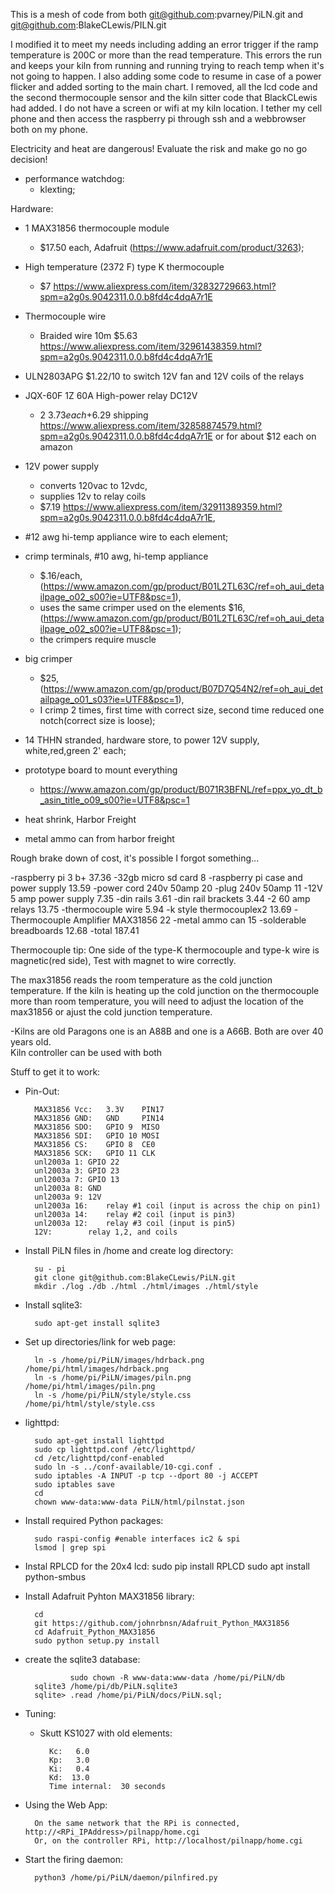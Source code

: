 This is a mesh of code from both git@github.com:pvarney/PiLN.git and git@github.com:BlakeCLewis/PILN.git

I modified it to meet my needs including adding an error trigger if the ramp temperature is 200C or more than the read temperature.   This errors the run and keeps your kiln from running and running trying to reach temp when it's not going to happen.  I also adding some code to resume in case of a power flicker and added sorting to the main chart.   I removed, all the lcd code and the second thermocouple sensor and the kiln sitter code that BlackCLewis had added.   I do not have a screen or wifi at my kiln location.   I tether my cell phone and then access the raspberry pi through ssh and a webbrowser both on my phone.   

Electricity and heat are dangerous! Evaluate the risk and make go no go decision!

- performance watchdog:
	+ klexting;
	
Hardware:
- 1 MAX31856 thermocouple module
	+ $17.50 each, Adafruit (https://www.adafruit.com/product/3263);
- High temperature (2372 F) type K thermocouple
	+ $7 https://www.aliexpress.com/item/32832729663.html?spm=a2g0s.9042311.0.0.b8fd4c4dqA7r1E
- Thermocouple wire
    + Braided wire 10m   $5.63  https://www.aliexpress.com/item/32961438359.html?spm=a2g0s.9042311.0.0.b8fd4c4dqA7r1E
- ULN2803APG $1.22/10 to switch 12V fan and 12V coils of the relays

- JQX-60F 1Z 60A High-power relay DC12V
	+ 2 $3.73 each +$6.29 shipping https://www.aliexpress.com/item/32858874579.html?spm=a2g0s.9042311.0.0.b8fd4c4dqA7r1E or for about $12 each on amazon
- 12V power supply
	+ converts 120vac to 12vdc,
	+ supplies 12v to relay coils
	+ $7.19 https://www.aliexpress.com/item/32911389359.html?spm=a2g0s.9042311.0.0.b8fd4c4dqA7r1E,
	
- #12 awg hi-temp appliance wire to each element;
- crimp terminals, #10 awg, hi-temp appliance
	+ $.16/each, (https://www.amazon.com/gp/product/B01L2TL63C/ref=oh_aui_detailpage_o02_s00?ie=UTF8&psc=1),
	+ uses the same crimper used on the elements $16, (https://www.amazon.com/gp/product/B01L2TL63C/ref=oh_aui_detailpage_o02_s00?ie=UTF8&psc=1);
	+ the crimpers require muscle
- big crimper
	+ $25, (https://www.amazon.com/gp/product/B07D7Q54N2/ref=oh_aui_detailpage_o01_s03?ie=UTF8&psc=1),
	+ I crimp 2 times, first time with correct size, second time reduced one notch(correct size is loose);
- 14 THHN stranded, hardware store, to power 12V supply, white,red,green 2' each;
- prototype board to mount everything
	+ https://www.amazon.com/gp/product/B071R3BFNL/ref=ppx_yo_dt_b_asin_title_o09_s00?ie=UTF8&psc=1
- heat shrink, Harbor Freight
- metal ammo can from harbor freight

Rough brake down of cost, it's possible I forgot something...

-raspberry pi 3 b+	                37.36
-32gb micro sd card	                 8
-raspberry pi case and power supply	13.59
-power cord 240v 50amp	            20
-plug 240v 50amp	                11
-12V 5 amp power supply	             7.35
-din rails	                         3.61
-din rail brackets	                 3.44
-2 60 amp relays	                13.75
-thermocouple wire	                 5.94
-k style thermocouplex2	            13.69
-Thermocouple Amplifier MAX31856	22
-metal ammo can                     15
-solderable breadboards	            12.68
-total	                           187.41


Thermocouple tip: One side of the type-K thermocouple and type-k wire is magnetic(red side), Test with magnet to wire correctly.


The max31856 reads the room temperature as the cold junction temperature.   If the kiln is heating up the cold junction on the thermocouple more than room temperature, you will need to adjust the location of the max31856 or ajust the cold junction temperature.   

-Kilns are old Paragons one is an A88B and one is a A66B.   Both are over 40 years old.   
 Kiln controller can be used with both

Stuff to get it to work:

- Pin-Out:

		MAX31856 Vcc:	3.3V    PIN17
		MAX31856 GND:	GND     PIN14
		MAX31856 SDO:	GPIO 9  MISO
		MAX31856 SDI:	GPIO 10 MOSI
		MAX31856 CS:	GPIO 8  CE0
		MAX31856 SCK:	GPIO 11 CLK
		unl2003a 1:	GPIO 22 
		unl2003a 3:	GPIO 23
		unl2003a 7:	GPIO 13
		unl2003a 8:	GND
		unl2003a 9:	12V
		unl2003a 16:	relay #1 coil (input is across the chip on pin1)
		unl2003a 14:	relay #2 coil (input is pin3)
		unl2003a 12:	relay #3 coil (input is pin5)
		12V:    	relay 1,2, and coils 

- Install PiLN files in /home and create log directory:

		su - pi
		git clone git@github.com:BlakeCLewis/PiLN.git
		mkdir ./log ./db ./html ./html/images ./html/style


- Install sqlite3:

		sudo apt-get install sqlite3

- Set up directories/link for web page:


		ln -s /home/pi/PiLN/images/hdrback.png /home/pi/html/images/hdrback.png
		ln -s /home/pi/PiLN/images/piln.png    /home/pi/html/images/piln.png
		ln -s /home/pi/PiLN/style/style.css    /home/pi/html/style/style.css
- lighttpd:

		sudo apt-get install lighttpd
		sudo cp lighttpd.conf /etc/lighttpd/
		cd /etc/lighttpd/conf-enabled
		sudo ln -s ../conf-available/10-cgi.conf .
		sudo iptables -A INPUT -p tcp --dport 80 -j ACCEPT
		sudo iptables save
		cd 
		chown www-data:www-data PiLN/html/pilnstat.json
		
- Install required Python packages:

		sudo raspi-config #enable interfaces ic2 & spi
		lsmod | grep spi

- Instal RPLCD for the 20x4 lcd:
		sudo pip install RPLCD
		sudo apt install python-smbus

- Install Adafruit Pyhton MAX31856 library:

		cd
		git https://github.com/johnrbnsn/Adafruit_Python_MAX31856
		cd Adafruit_Python_MAX31856
		sudo python setup.py install

- create the sqlite3 database:

                sudo chown -R www-data:www-data /home/pi/PiLN/db
		sqlite3 /home/pi/db/PiLN.sqlite3
		sqlite> .read /home/pi/PiLN/docs/PiLN.sql;

- Tuning: 

	+ Skutt KS1027 with old elements:
	
			Kc:   6.0
			Kp:   3.0
			Ki:   0.4
			Kd:  13.0
			Time internal:  30 seconds

- Using the Web App:

		On the same network that the RPi is connected, http://<RPi_IPAddress>/pilnapp/home.cgi
		Or, on the controller RPi, http://localhost/pilnapp/home.cgi

- Start the firing daemon:

		python3 /home/pi/PiLN/daemon/pilnfired.py

